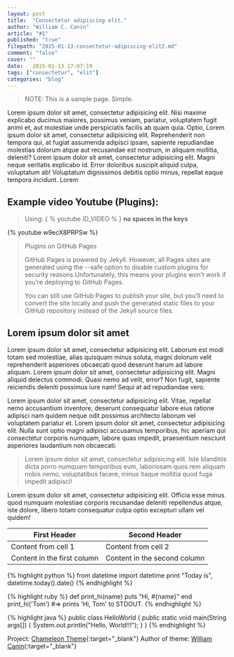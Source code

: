 ```yaml
---
layout: post
title:  "Consectetur adipiscing elit."
author: "William C. Canin"
article: "#1"
published: "true"
filepath: "2015-01-13-consectetur-adipiscing-elit2.md"
comment: "false"
cover: ""
date:   2015-01-13 17:07:19
tags: ["consectetur", "elit"]
categories: "blog"
---
```


> NOTE: This is a sample page. Simple.


Lorem ipsum dolor sit amet, consectetur adipisicing elit. Nisi maxime explicabo ducimus maiores, possimus veniam, pariatur, voluptatem fugit animi et, aut molestiae unde perspiciatis facilis ab quam quia. Optio, Lorem ipsum dolor sit amet, consectetur adipisicing elit.
Reprehenderit non tempora qui, at fugiat assumenda adipisci ipsam, sapiente repudiandae molestias dolorum atque aut recusandae est nostrum, in aliquam mollitia, deleniti? Lorem ipsum dolor sit amet, consectetur adipisicing elit. Magni neque veritatis explicabo id. Error doloribus suscipit aliquid culpa, voluptatum ab! Voluptatum dignissimos debitis optio minus, repellat eaque tempora incidunt. Lorem

## Example video Youtube (Plugins):
> Using: { % youtube ID_VIDEO % } **no spaces in the keys**


{% youtube w9ecX8PRPSw %}

>  <span class="fa fa-info-circle" style="font-size: 30px;"></span> Plugins on GitHub Pages
>
> GitHub Pages is powered by Jekyll. However, all Pages sites are generated using the --safe option to disable custom plugins for security reasons.Unfortunately, this means your plugins won’t work if you’re deploying to GitHub Pages.
>
>You can still use GitHub Pages to publish your site, but you’ll need to convert the site locally and push the generated static files to your GitHub repository instead of the Jekyll source files.

## Lorem ipsum dolor sit amet

Lorem ipsum dolor sit amet, consectetur adipisicing elit. Laborum est modi totam sed molestiae, alias quisquam minus soluta, magni dolorum velit reprehenderit asperiores obcaecati quod deserunt harum ad labore aliquam.
Lorem ipsum dolor sit amet, consectetur adipisicing elit. Magni aliquid delectus commodi. Quasi nemo ad velit, error? Non fugit, sapiente reiciendis deleniti possimus iure nam! Sequi at ad repudiandae vero.


Lorem ipsum dolor sit amet, consectetur adipisicing elit. Vitae, repellat nemo accusantium inventore, deserunt consequatur labore eius ratione adipisci nam quidem neque odit possimus architecto laborum vel voluptatem pariatur et.
Lorem ipsum dolor sit amet, consectetur adipisicing elit. Nulla sunt optio magni adipisci accusamus temporibus, hic aperiam qui consectetur corporis numquam, labore quas impedit, praesentium nesciunt asperiores laudantium non obcaecati.

> Lorem ipsum dolor sit amet, consectetur adipisicing elit. Iste blanditiis dicta porro numquam temporibus eum, laboriosam quos rem aliquam nobis nemo, voluptatibus facere, minus itaque mollitia quod fuga impedit adipisci!


Lorem ipsum dolor sit amet, consectetur adipisicing elit. Officia esse minus quod numquam molestiae corporis recusandae deleniti repellendus atque, iste dolore, libero totam consequatur culpa optio excepturi ullam vel quidem!

First Header | Second Header
------------ | -------------
Content from cell 1 | Content from cell 2
Content in the first column | Content in the second column

{% highlight python %}
from datetime import datetime
print "Today is", datetime.today().date()
{% endhighlight %}

{% highlight ruby %}
def print_hi(name)
  puts "Hi, #{name}"
end
print_hi('Tom')
#=> prints 'Hi, Tom' to STDOUT.
{% endhighlight %}

{% highlight java %}
public class HelloWorld
{
    public static void main(String args[])
    {
        System.out.println("Hello, World!!!");
    }
}
{% endhighlight %}


Project: [Chameleon Theme][ctj]{:target="_blank"}
Author of theme: [William Canin][Author]{:target="_blank"}

[ctj]: https://github.com/williamcanin/chameleon-theme-jekyll
[Author]: http://williamcanin.com

